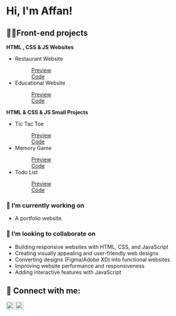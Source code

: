 <h1>Hi, I'm Affan! <br/></h1>

<h2>👨‍💻Front-end projects</h2>

<b>HTML , CSS & JS Websites</b>

<ul>
  <li>Restaurant Website</li>
  <ul style="list-style: none; margin-left: 20px;">
    <li><a href="https://pizza-website1212.netlify.app" target="_blank">Preview</a></li>
    <li><a href="https://github.com/Affan42/Restaurant-Website" target="_blank">Code</a></li>
  </ul>
    <li>Educational Website</li>
  <ul style="list-style: none; margin-left: 20px;">
    <li><a href="https://youdemi223.netlify.app" target="_blank">Preview</a></li>
    <li><a href="https://github.com/Affan42/Educational-Website" target="_blank">Code</a></li>
  </ul>
</ul>

<b>HTML & CSS & JS Small Projects</b>

<ul>
  <li>Tic Tac Toe</li>
  <ul style="list-style: none; margin-left: 20px;">
    <li><a href="https://tic-tac-toe2323.netlify.app" target="_blank">Preview</a></li>
    <li><a href="https://github.com/Affan42/Tic-Tac-Toe" target="_blank">Code</a></li>
  </ul>
    <li>Memory Game</li>
  <ul style="list-style: none; margin-left: 20px;">
    <li><a href="https://memory-game1232.netlify.app" target="_blank">Preview</a></li>
    <li><a href="https://github.com/Affan42/Memory-Game" target="_blank">Code</a></li>
  </ul>
   <li>Todo List</li>
  <ul style="list-style: none; margin-left: 20px;">
    <li><a href="https://memory-game1232.netlify.app" target="_blank">Preview</a></li>
    <li><a href="https://github.com/Affan42/Memory-Game" target="_blank">Code</a></li>
  </ul>
</ul>


<h3>🔭 I’m currently working on</h3>
<ul>
  <li>A portfolio website.</li>
</ul>

<h3>👯 I’m looking to collaborate on</h3>
<ul>
  <li>Building responsive websites with HTML, CSS, and JavaScript</li>
  <li>Creating visually appealing and user-friendly web designs</li>
  <li>Converting designs (Figma/Adobe XD) into functional websites</li>
  <li>Improving website performance and responsiveness</li>
  <li>Adding interactive features with JavaScript</li>
</ul>

<h2> 🤳 Connect with me:</h2>

[<img align="left" alt="JoshMadakor | Twitter" width="22px" src="https://cdn.jsdelivr.net/npm/simple-icons@14.1.0/icons/x.svg" />][twitter]
[<img align="left" alt="Gmail" width="22px" src="https://cdn.jsdelivr.net/npm/simple-icons@14.1.0/icons/gmail.svg" />][gmail]

[twitter]: https://x.com/Affan4776
[gmail]: mailto:your-email@gmail.com



<!--
**joshmadakor1/joshmadakor1** is a ✨ _special_ ✨ repository because its `README.md` (this file) appears on your GitHub profile.

Here are some ideas to get you started:

- 🔭 I’m currently working on ...
- 🌱 I’m currently learning ...
- 👯 I’m looking to collaborate on ...
- 🤔 I’m looking for help with ...
- 💬 Ask me about ...
- 📫 How to reach me: ...
- 😄 Pronouns: ...
- ⚡ Fun fact: ...
-->
